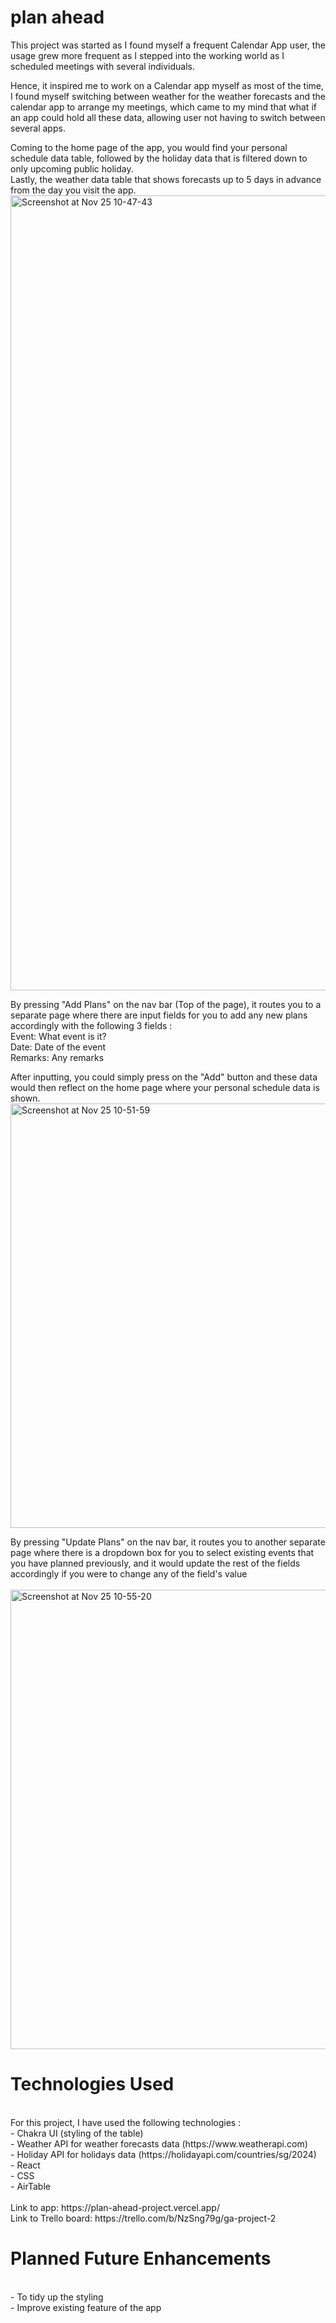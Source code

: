 # plan ahead
This project was started as I found myself a frequent Calendar App user, the usage grew more frequent as I stepped into the working world as I scheduled meetings with several individuals. 

Hence, it inspired me to work on a Calendar app myself as most of the time, I found myself switching between weather for the weather forecasts and the calendar app to arrange my meetings, which came to my mind that what if an app could hold all these data, allowing user not having to switch between several apps.

Coming to the home page of the app, you would find your personal schedule data table, followed by the holiday data that is filtered down to only upcoming public holiday.
<br />
Lastly, the weather data table that shows forecasts up to 5 days in advance from the day you visit the app.
<br />
<img width="1272" alt="Screenshot at Nov 25 10-47-43" src="https://github.com/cedricyong00/plan-ahead/assets/140937878/c6716321-d430-423a-969e-c4babad2298c">
<br />

By pressing "Add Plans" on the nav bar (Top of the page), it routes you to a separate page where there are input fields for you to add any new plans accordingly with the following 3 fields :
<br />
Event: What event is it?
<br />
Date: Date of the event
<br />
Remarks: Any remarks
<br />

After inputting, you could simply press on the "Add" button and these data would then reflect on the home page where your personal schedule data is shown.
<br />
<img width="679" alt="Screenshot at Nov 25 10-51-59" src="https://github.com/cedricyong00/plan-ahead/assets/140937878/7fa20296-779a-4d0e-ad43-6474ff7c9c21">
<br />

By pressing "Update Plans" on the nav bar, it routes you to another separate page where there is a dropdown box for you to select existing events that you have planned previously, and it would update the rest of the fields accordingly if you were to change any of the field's value
<br />
<br />
<img width="735" alt="Screenshot at Nov 25 10-55-20" src="https://github.com/cedricyong00/plan-ahead/assets/140937878/0794becb-f7b5-4b44-a43f-31ea13dd4c62">
<br />

<h1>Technologies Used</h1>
<br />
For this project, I have used the following technologies :
<br />
- Chakra UI (styling of the table)
<br />
- Weather API for weather forecasts data (https://www.weatherapi.com)
<br />
- Holiday API for holidays data (https://holidayapi.com/countries/sg/2024)
<br />
- React
<br />
- CSS
<br />
- AirTable
<br />
<br />
Link to app: https://plan-ahead-project.vercel.app/
<br />
Link to Trello board: https://trello.com/b/NzSng79g/ga-project-2
<br />
<h1>Planned Future Enhancements</h1>
<br />
- To tidy up the styling
<br />
- Improve existing feature of the app

